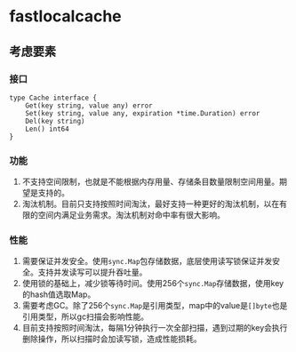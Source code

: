 
# fastlocalcache

## 考虑要素

### 接口

```golang
type Cache interface {
    Get(key string, value any) error
    Set(key string, value any, expiration *time.Duration) error
    Del(key string)
    Len() int64
}
```

### 功能

1. 不支持空间限制，也就是不能根据内存用量、存储条目数量限制空间用量。期望是支持的。
2. 淘汰机制。目前只支持按照时间淘汰，最好支持一种更好的淘汰机制，以在有限的空间内满足业务需求。淘汰机制对命中率有很大影响。

### 性能

1. 需要保证并发安全。使用`sync.Map`包存储数据，底层使用读写锁保证并发安全。支持并发读写可以提升吞吐量。
2. 使用锁的基础上，减少锁等待时间。使用256个`sync.Map`存储数据，使用key的hash值选取Map。
3. 需要考虑GC。除了256个`sync.Map`是引用类型，map中的value是`[]byte`也是引用类型，所以gc扫描会影响性能。
4. 目前支持按照时间淘汰，每隔1分钟执行一次全部扫描，遇到过期的key会执行删除操作，所以扫描时会加读写锁，造成性能损耗。
